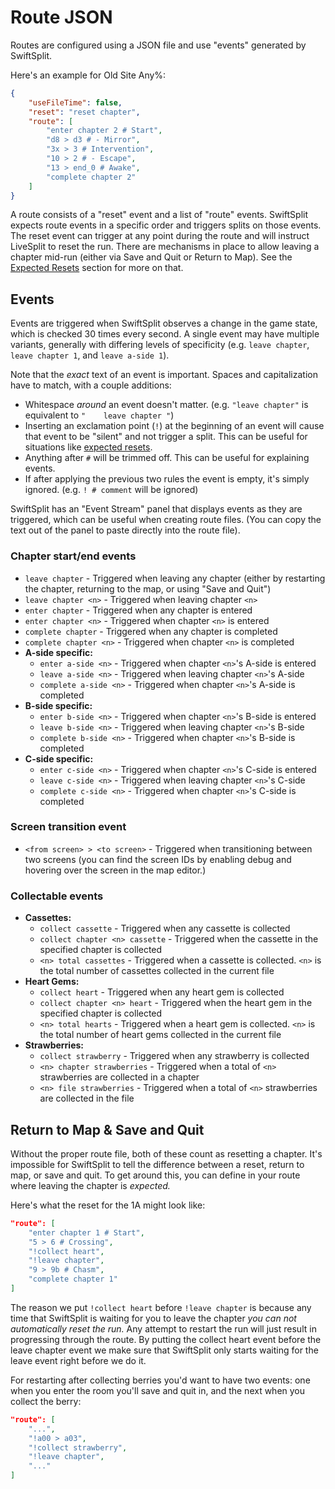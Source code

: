 # Route JSON
Routes are configured using a JSON file and use "events" generated by SwiftSplit. 

Here's an example for Old Site Any%:
```json
{
    "useFileTime": false,
    "reset": "reset chapter",
    "route": [
        "enter chapter 2 # Start",
        "d8 > d3 # - Mirror",
        "3x > 3 # Intervention",
        "10 > 2 # - Escape",
        "13 > end_0 # Awake",
        "complete chapter 2"
    ]
}
```

A route consists of a "reset" event and a list of "route" events. SwiftSplit expects route events in a specific order
and triggers splits on those events. The reset event can trigger at any point during the route and will instruct
LiveSplit to reset the run. There are mechanisms in place to allow leaving a chapter mid-run (either via Save and Quit
or Return to Map). See the [Expected Resets](#expected-resets) section for more on that.

## Events
Events are triggered when SwiftSplit observes a change in the game state, which is checked 30 times every second. A 
single event may have multiple variants, generally with differing levels of specificity (e.g. `leave chapter`, 
`leave chapter 1`, and `leave a-side 1`).

Note that the *exact* text of an event is important. Spaces and capitalization have to match, with a couple additions:
- Whitespace *around* an event doesn't matter. (e.g. `"leave chapter"` is equivalent to `"    leave chapter "`)
- Inserting an exclamation point (`!`) at the beginning of an event will cause that event to be "silent" and not trigger 
  a split. This can be useful for situations like [expected resets](#expected-resets).
- Anything after `#` will be trimmed off. This can be useful for explaining events.
- If after applying the previous two rules the event is empty, it's simply ignored. (e.g. `! # comment` will be ignored)

SwiftSplit has an "Event Stream" panel that displays events as they are triggered, which can be useful when creating 
route files. (You can copy the text out of the panel to paste directly into the route file).

### Chapter start/end events
- `leave chapter` - Triggered when leaving any chapter (either by restarting the chapter, returning to the map, or
  using "Save and Quit")
- `leave chapter <n>` - Triggered when leaving chapter `<n>`
- `enter chapter` - Triggered when any chapter is entered
- `enter chapter <n>` - Triggered when chapter `<n>` is entered
- `complete chapter` - Triggered when any chapter is completed
- `complete chapter <n>` - Triggered when chapter `<n>` is completed
- **A-side specific:**
  - `enter a-side <n>` - Triggered when chapter `<n>`'s A-side is entered
  - `leave a-side <n>` - Triggered when leaving chapter `<n>`'s A-side
  - `complete a-side <n>` - Triggered when chapter `<n>`'s A-side is completed
- **B-side specific:**
  - `enter b-side <n>` - Triggered when chapter `<n>`'s B-side is entered
  - `leave b-side <n>` - Triggered when leaving chapter `<n>`'s B-side
  - `complete b-side <n>` - Triggered when chapter `<n>`'s B-side is completed
- **C-side specific:**
  - `enter c-side <n>` - Triggered when chapter `<n>`'s C-side is entered
  - `leave c-side <n>` - Triggered when leaving chapter `<n>`'s C-side
  - `complete c-side <n>` - Triggered when chapter `<n>`'s C-side is completed

### Screen transition event
- `<from screen> > <to screen>` - Triggered when transitioning between two screens (you can find the screen IDs by
  enabling debug and hovering over the screen in the map editor.)

### Collectable events
- **Cassettes:**
  - `collect cassette` - Triggered when any cassette is collected
  - `collect chapter <n> cassette` - Triggered when the cassette in the specified chapter is collected
  - `<n> total cassettes` - Triggered when a cassette is collected. `<n>` is the total number of cassettes collected in
    the current file
- **Heart Gems:**
  - `collect heart` - Triggered when any heart gem is collected
  - `collect chapter <n> heart` - Triggered when the heart gem in the specified chapter is collected
  - `<n> total hearts` - Triggered when a heart gem is collected. `<n>` is the total number of heart gems collected in 
    the current file
- **Strawberries:**
  - `collect strawberry` - Triggered when any strawberry is collected
  - `<n> chapter strawberries` - Triggered when a total of `<n>` strawberries are collected in a chapter
  - `<n> file strawberries` - Triggered when a total of `<n>` strawberries are collected in the file

## Return to Map & Save and Quit

Without the proper route file, both of these count as resetting a chapter. It's impossible for SwiftSplit to tell the 
difference between a reset, return to map, or save and quit. To get around this, you can define in your route where
leaving the chapter is *expected.* 

Here's what the reset for the 1A might look like:
```json
"route": [
    "enter chapter 1 # Start",
    "5 > 6 # Crossing",
    "!collect heart",
    "!leave chapter",
    "9 > 9b # Chasm",
    "complete chapter 1"
]
```

The reason we put `!collect heart` before `!leave chapter` is because any time that SwiftSplit is waiting for you to 
leave the chapter *you can not automatically reset the run.* Any attempt to restart the run will just result in 
progressing through the route. By putting the collect heart event before the leave chapter event we make sure that 
SwiftSplit only starts waiting for the leave event right before we do it. 

For restarting after collecting berries you'd want to have two events: one when you enter the room you'll save and quit
in, and the next when you collect the berry:

```json
"route": [
    "...",
    "!a00 > a03",
    "!collect strawberry",
    "!leave chapter",
    "..."
]
```
